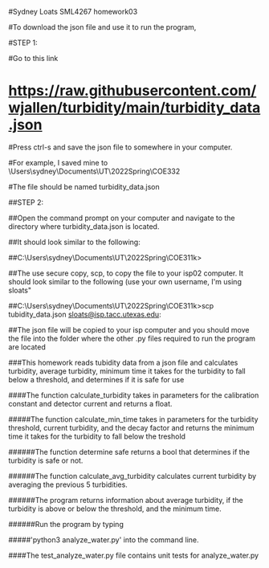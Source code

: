#Sydney Loats SML4267 homework03



#To download the json file and use it to run the program,

#STEP 1: 

#Go to this link


#   https://raw.githubusercontent.com/wjallen/turbidity/main/turbidity_data.json


#Press ctrl-s and save the json file to somewhere in your computer.

#For example, I saved mine to \Users\sydney\Documents\UT\2022Spring\COE332

#The file should be named turbidity_data.json



##STEP 2:

##Open the command prompt on your computer and navigate to the directory where turbidity_data.json is located.

##It should look similar to the following:

##C:\Users\sydney\Documents\UT\2022Spring\COE311k> 

##The use secure copy, scp, to copy the file to your isp02 computer. It should look similar to the following (use your own username, I'm using sloats"

##C:\Users\sydney\Documents\UT\2022Spring\COE311k>scp tubidity_data.json sloats@isp.tacc.utexas.edu:

##The json file will be copied to your isp computer and you should move the file into the folder where the other .py files required to run the program are located




###This homework reads tubidity data from a json file and calculates turbidity, average turbidity, minimum time it takes for the turbidity to fall below a threshold, and determines if it is safe for use

####The function calculate_turbidity takes in parameters for the calibration constant and detector current and returns a float.

#####The function calculate_min_time takes in parameters for the turbidity threshold, current turbidity, and the decay factor and returns the minimum time it takes for the turbidity to fall below the treshold

######The function determine safe returns a bool that determines if the turbidity is safe or not.

######The function calculate_avg_turbidity calculates current turbidity by averaging the previous 5 turbidities.

######The program returns information about average turbidity, if the turbidity is above or below the threshold, and the minimum time.

######Run the program by typing 

#####'python3 analyze_water.py' into the command line.



####The test_analyze_water.py file contains unit tests for analyze_water.py
